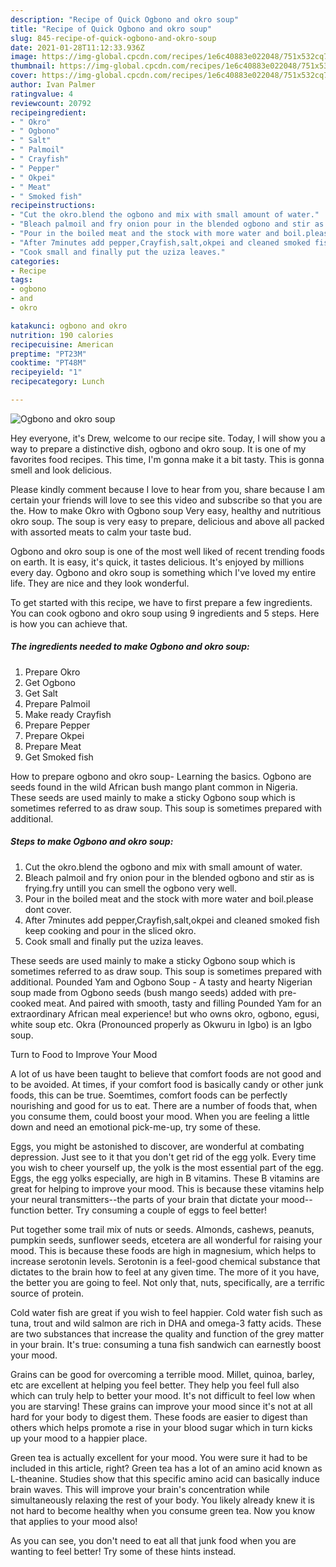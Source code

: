```yaml
---
description: "Recipe of Quick Ogbono and okro soup"
title: "Recipe of Quick Ogbono and okro soup"
slug: 845-recipe-of-quick-ogbono-and-okro-soup
date: 2021-01-28T11:12:33.936Z
image: https://img-global.cpcdn.com/recipes/1e6c40883e022048/751x532cq70/ogbono-and-okro-soup-recipe-main-photo.jpg
thumbnail: https://img-global.cpcdn.com/recipes/1e6c40883e022048/751x532cq70/ogbono-and-okro-soup-recipe-main-photo.jpg
cover: https://img-global.cpcdn.com/recipes/1e6c40883e022048/751x532cq70/ogbono-and-okro-soup-recipe-main-photo.jpg
author: Ivan Palmer
ratingvalue: 4
reviewcount: 20792
recipeingredient:
- " Okro"
- " Ogbono"
- " Salt"
- " Palmoil"
- " Crayfish"
- " Pepper"
- " Okpei"
- " Meat"
- " Smoked fish"
recipeinstructions:
- "Cut the okro.blend the ogbono and mix with small amount of water."
- "Bleach palmoil and fry onion pour in the blended ogbono and stir as is frying.fry untill you can smell the ogbono very well."
- "Pour in the boiled meat and the stock with more water and boil.please dont cover."
- "After 7minutes add pepper,Crayfish,salt,okpei and cleaned smoked fish keep cooking and pour in the sliced okro."
- "Cook small and finally put the uziza leaves."
categories:
- Recipe
tags:
- ogbono
- and
- okro

katakunci: ogbono and okro 
nutrition: 190 calories
recipecuisine: American
preptime: "PT23M"
cooktime: "PT48M"
recipeyield: "1"
recipecategory: Lunch

---
```



![Ogbono and okro soup](https://img-global.cpcdn.com/recipes/1e6c40883e022048/751x532cq70/ogbono-and-okro-soup-recipe-main-photo.jpg)

Hey everyone, it's Drew, welcome to our recipe site. Today, I will show you a way to prepare a distinctive dish, ogbono and okro soup. It is one of my favorites food recipes. This time, I'm gonna make it a bit tasty. This is gonna smell and look delicious.

Please kindly comment because I love to hear from you, share because I am certain your friends will love to see this video and subscribe so that you are the. How to make Okro with Ogbono soup Very easy, healthy and nutritious okro soup. The soup is very easy to prepare, delicious and above all packed with assorted meats to calm your taste bud.

Ogbono and okro soup is one of the most well liked of recent trending foods on earth. It is easy, it's quick, it tastes delicious. It's enjoyed by millions every day. Ogbono and okro soup is something which I've loved my entire life. They are nice and they look wonderful.


To get started with this recipe, we have to first prepare a few ingredients. You can cook ogbono and okro soup using 9 ingredients and 5 steps. Here is how you can achieve that.

<!--inarticleads1-->

##### The ingredients needed to make Ogbono and okro soup:

1. Prepare  Okro
1. Get  Ogbono
1. Get  Salt
1. Prepare  Palmoil
1. Make ready  Crayfish
1. Prepare  Pepper
1. Prepare  Okpei
1. Prepare  Meat
1. Get  Smoked fish


How to prepare ogbono and okro soup- Learning the basics. Ogbono are seeds found in the wild African bush mango plant common in Nigeria. These seeds are used mainly to make a sticky Ogbono soup which is sometimes referred to as draw soup. This soup is sometimes prepared with additional. 

<!--inarticleads2-->

##### Steps to make Ogbono and okro soup:

1. Cut the okro.blend the ogbono and mix with small amount of water.
1. Bleach palmoil and fry onion pour in the blended ogbono and stir as is frying.fry untill you can smell the ogbono very well.
1. Pour in the boiled meat and the stock with more water and boil.please dont cover.
1. After 7minutes add pepper,Crayfish,salt,okpei and cleaned smoked fish keep cooking and pour in the sliced okro.
1. Cook small and finally put the uziza leaves.


These seeds are used mainly to make a sticky Ogbono soup which is sometimes referred to as draw soup. This soup is sometimes prepared with additional. Pounded Yam and Ogbono Soup - A tasty and hearty Nigerian soup made from Ogbono seeds (bush mango seeds) added with pre-cooked meat. And paired with smooth, tasty and filling Pounded Yam for an extraordinary African meal experience! but who owns okro, ogbono, egusi, white soup etc. Okra (Pronounced properly as Okwuru in Igbo) is an Igbo soup. 

Turn to Food to Improve Your Mood


A lot of us have been taught to believe that comfort foods are not good and to be avoided. At times, if your comfort food is basically candy or other junk foods, this can be true. Soemtimes, comfort foods can be perfectly nourishing and good for us to eat. There are a number of foods that, when you consume them, could boost your mood. When you are feeling a little down and need an emotional pick-me-up, try some of these.

Eggs, you might be astonished to discover, are wonderful at combating depression. Just see to it that you don't get rid of the egg yolk. Every time you wish to cheer yourself up, the yolk is the most essential part of the egg. Eggs, the egg yolks especially, are high in B vitamins. These B vitamins are great for helping to improve your mood. This is because these vitamins help your neural transmitters--the parts of your brain that dictate your mood--function better. Try consuming a couple of eggs to feel better!

Put together some trail mix of nuts or seeds. Almonds, cashews, peanuts, pumpkin seeds, sunflower seeds, etcetera are all wonderful for raising your mood. This is because these foods are high in magnesium, which helps to increase serotonin levels. Serotonin is a feel-good chemical substance that dictates to the brain how to feel at any given time. The more of it you have, the better you are going to feel. Not only that, nuts, specifically, are a terrific source of protein.

Cold water fish are great if you wish to feel happier. Cold water fish such as tuna, trout and wild salmon are rich in DHA and omega-3 fatty acids. These are two substances that increase the quality and function of the grey matter in your brain. It's true: consuming a tuna fish sandwich can earnestly boost your mood. 

Grains can be good for overcoming a terrible mood. Millet, quinoa, barley, etc are excellent at helping you feel better. They help you feel full also which can truly help to better your mood. It's not difficult to feel low when you are starving! These grains can improve your mood since it's not at all hard for your body to digest them. These foods are easier to digest than others which helps promote a rise in your blood sugar which in turn kicks up your mood to a happier place.

Green tea is actually excellent for your mood. You were sure it had to be included in this article, right? Green tea has a lot of an amino acid known as L-theanine. Studies show that this specific amino acid can basically induce brain waves. This will improve your brain's concentration while simultaneously relaxing the rest of your body. You likely already knew it is not hard to become healthy when you consume green tea. Now you know that applies to your mood also!

As you can see, you don't need to eat all that junk food when you are wanting to feel better! Try  some  of  these  hints  instead.

